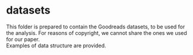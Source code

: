 # datasets

This folder is prepared to contain the Goodreads datasets, to be used for the analysis. For reasons of copyright, we cannot share the ones we used for our paper.  
Examples of data structure are provided.
